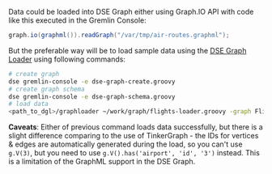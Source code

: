 Data could be loaded into DSE Graph either using Graph.IO API with code like this executed in the Gremlin Console:

```groovy
graph.io(graphml()).readGraph("/var/tmp/air-routes.graphml");
```

But the preferable way will be to load sample data using the [DSE Graph Loader](https://docs.datastax.com/en/dse/6.0/dse-dev/datastax_enterprise/graph/dgl/graphloaderTOC.html) using following commands:

```sh
# create graph
dse gremlin-console -e dse-graph-create.groovy
# create graph schema
dse gremlin-console -e dse-graph-schema.groovy
# load data
<path_to_dgl>/graphloader ~/work/graph/flights-loader.groovy -graph Flights -address localhost
```

**Caveats**: Either of previous command loads data successfully, but there is a slight difference comparing to the use of TinkerGraph - the IDs for vertices & edges are automatically generated during the load, so you can't use `g.V(3)`, but you need to use `g.V().has('airport', 'id', '3')` instead.  This is a limitation of the GraphML support in the DSE Graph.

